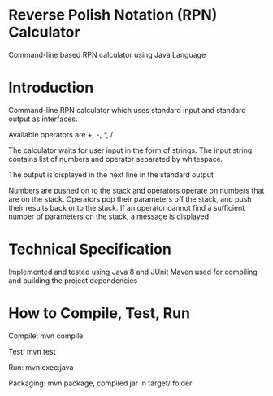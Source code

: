 # Reverse Polish Notation (RPN) Calculator
Command-line based RPN calculator using Java Language

# Introduction
Command-line RPN calculator which uses standard input and standard output as interfaces.

Available operators are +, -, *, /

The calculator waits for user input in the form of strings. The input string contains list of numbers and operator separated by whitespace.

The output is displayed in the next line in the standard output

Numbers are pushed on to the stack and operators operate on numbers that are on the stack. Operators pop their parameters off the stack, and push their results back onto the stack. If an operator cannot find a sufficient number of parameters on the stack, a message is displayed

# Technical Specification
Implemented and tested using Java 8 and JUnit
Maven used for compiling and building the project dependencies 

# How to Compile, Test, Run
Compile: mvn compile

Test: mvn test

Run: mvn exec:java

Packaging: mvn package, compiled jar in target/ folder
